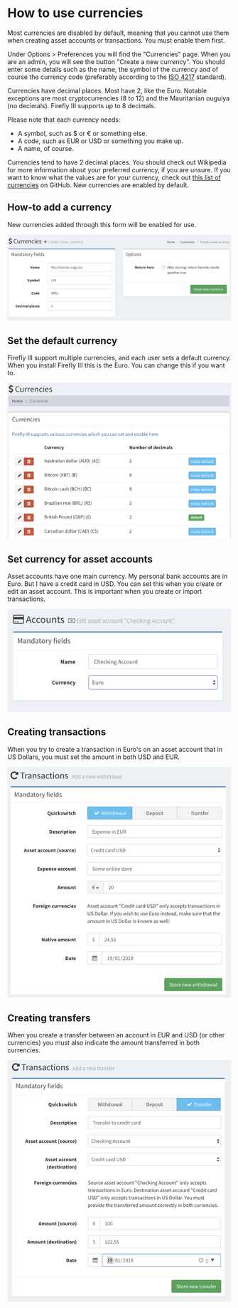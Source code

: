 # How to use currencies 

Most currencies are disabled by default, meaning that you cannot use them when creating asset accounts or transactions. You must enable them first.

Under Options &gt; Preferences you will find the "Currencies" page. When you are an admin, you will see the button "Create a new currency". You should enter some details such as the name, the symbol of the currency and of course the currency code (preferably according to the [ISO 4217](https://www.currency-iso.org/dam/downloads/lists/list_one.xml) standard).

Currencies have decimal places. Most have 2, like the Euro. Notable exceptions are most cryptocurrencies (8 to 12) and the Mauritanian ouguiya (no decimals). Firefly III supports up to 8 decimals.

Please note that each currency needs:

- A symbol, such as $ or € or something else.
- A code, such as EUR or USD or something you make up.
- A name, of course.

Currencies tend to have 2 decimal places. You should check out Wikipedia for more information about your preferred currency, if you are unsure. If you want to know what the values are for your currency, check out [this list of currencies](https://github.com/xsolla/currency-format/blob/master/currency-format.json) on GitHub. New currencies are enabled by default.


## How-to add a currency

New currencies added through this form will be enabled for use.

![This screen allows you to create a new currency. Pretty straight-forward.](../../../images/how-to/firefly-iii/features/currency-create.png)

## Set the default currency

Firefly III support multiple currencies, and each user sets a default currency. When you install Firefly III this is the Euro. You can change this if you want to.

![In this instance of Firefly III, the default currency is the British Pound.](../../../images/how-to/firefly-iii/features/currency-default.png)

## Set currency for asset accounts

Asset accounts have one main currency. My personal bank accounts are in Euro. But I have a credit card in USD. You can set this when you create or edit an asset account. This is important when you create or import transactions.

![Each account has its own default currency.](../../../images/how-to/firefly-iii/features/currency-asset.png)

## Creating transactions

When you try to create a transaction in Euro's on an asset account that in US Dollars, you must set the amount in both USD and EUR.

![When you withdraw an amount in a &quot;foreign&quot; currency, Firefly III needs to know the amount in the native currency.](../../../images/how-to/firefly-iii/features/currency-withdrawal.png)

## Creating transfers

When you create a transfer between an account in EUR and USD (or other currencies) you must also indicate the amount transferred in both currencies.

![Likewise when you transfer money between two asset accounts, both currencies must have a monetary value.](../../../images/how-to/firefly-iii/features/currency-transfer.png)
